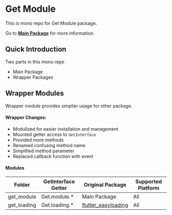 # Get Module

This is mono repo for Get Module package.

Go to [**Main Package**](https://github.com/rua-flutter/get_module.dart/tree/main/get_module) for more information.



## Quick Introduction

Two parts in this mono repo

- Main Package
- Wrapper Packages



## Wrapper Modules

Wrapper module provides simplier usage for other package.



#### Wrapper Changes:

- Modulized for easier installation and management
- Mounted getter access to `GetInterface`
- Provided more methods
- Renamed confusing method name
- Simplified method parameter
- Replaced callback function with event



#### Modules

| Folder      | GetInterface Getter | Original Package                                             | Supported Platform |
| ----------- | ------------------- | ------------------------------------------------------------ | ------------------ |
| get_module  | Get.module.*        | Main Package                                                 | All                |
| get_loading | Get.loading.*       | [flutter_easyloading](https://github.com/nslogx/flutter_easyloading) | All                |

